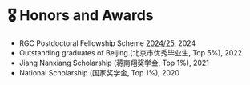 # 🎖 Honors and Awards
- RGC Postdoctoral Fellowship Scheme [2024/25](https://www.ugc.edu.hk/eng/rgc/funding_opport/pdfs/index.html), 2024
- Outstanding graduates of Beijing (北京市优秀毕业生, Top 5%), 2022
- Jiang Nanxiang Scholarship (蒋南翔奖学金, Top 1%), 2021
- National Scholarship (国家奖学金, Top 1%), 2020